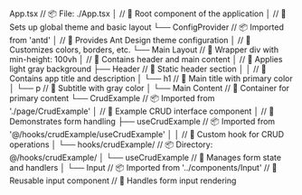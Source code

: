 App.tsx                                     // 📦 File: ./App.tsx
│                                           // 🔸 Root component of the application
│                                           // 🔹 Sets up global theme and basic layout
└── ConfigProvider                          // 📦 Imported from 'antd'
    │                                       // 🔸 Provides Ant Design theme configuration
    │                                       // 🔹 Customizes colors, borders, etc.
    └── Main Layout                         // 🔹 Wrapper div with min-height: 100vh
        │                                   // 🔸 Contains header and main content
        │                                   // 🔹 Applies light gray background
        ├── Header                          // 🔹 Static header section
        │   │                               // 🔸 Contains app title and description
        │   └── h1                          // 🔹 Main title with primary color
        │   └── p                          // 🔸 Subtitle with gray color
        │
        └── Main Content                    // 🔹 Container for primary content
            └── CrudExample                // 📦 Imported from './page/CrudExample'
                │                           // 🔸 Example CRUD interface component
                │                           // 🔹 Demonstrates form handling
                ├── useCrudExample          // 📦 Imported from '@/hooks/crudExample/useCrudExample'
                │   │                       // 🔸 Custom hook for CRUD operations
                │   └── hooks/crudExample/   // 📦 Directory: @/hooks/crudExample/
                │       └── useCrudExample   // 🔹 Manages form state and handlers
                │
                └── Input                   // 📦 Imported from '../components/Input'
                                            // 🔸 Reusable input component
                                            // 🔹 Handles form input rendering

